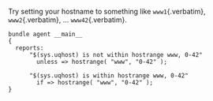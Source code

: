 Try setting your hostname to something like `www1`{.verbatim},
`www2`{.verbatim}, ... `www42`{.verbatim}.

``` {.cfengine3 tangle="hostrange.cf"}
bundle agent __main__
{
  reports:
      "$(sys.uqhost) is not within hostrange www, 0-42"
        unless => hostrange( "www", "0-42" );

      "$(sys.uqhost) is within hostrange www, 0-42"
        if => hostrange( "www", "0-42" );
}
```
